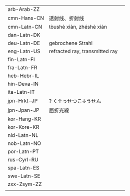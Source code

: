 | | | |
|-|-|-|
| arb-Arab-ZZ |  |  |
| cmn-Hans-CN | 透射线、折射线 |  |
| cmn-Latn-CN | tòushè xiàn, zhéshè xiàn |  |
| dan-Latn-DK |  |  |
| deu-Latn-DE | gebrochene Strahl |  |
| eng-Latn-US | refracted ray, transmitted ray |  |
| fin-Latn-FI |  |  |
| fra-Latn-FR |  |  |
| heb-Hebr-IL |  |  |
| hin-Deva-IN |  |  |
| ita-Latn-IT |  |  |
| jpn-Hrkt-JP | ? く↑っせつこ↓うせん |  |
| jpn-Jpan-JP | 屈折光線 |  |
| kor-Hang-KR |  |  |
| kor-Kore-KR |  |  |
| nld-Latn-NL |  |  |
| nob-Latn-NO |  |  |
| por-Latn-PT |  |  |
| rus-Cyrl-RU |  |  |
| spa-Latn-ES |  |  |
| swe-Latn-SE |  |  |
| zxx-Zsym-ZZ |  |  |
|  |  |  |
